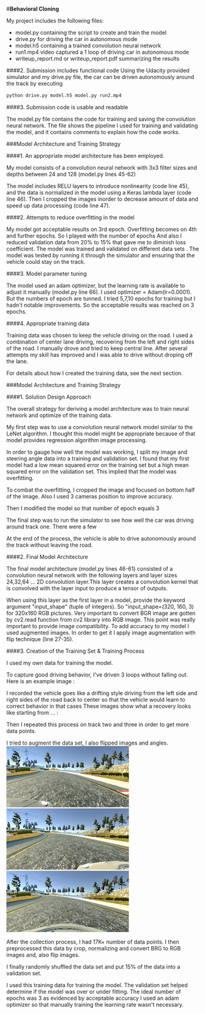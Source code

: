 #**Behavioral Cloning** 


My project includes the following files:
* model.py containing the script to create and train the model
* drive.py for driving the car in autonomous mode
* model.h5 containing a trained convolution neural network 
* run1.mp4 video captured a 1 loop of driving car in autonomous mode
* writeup_report.md or writeup_report.pdf summarizing the results

####2. Submission includes functional code
Using the Udacity provided simulator and my drive.py file, the car can be driven autonomously around the track by executing 
```sh
python drive.py model.h5 model.py run2.mp4
```

####3. Submission code is usable and readable

The model.py file contains the code for training and saving the convolution neural network. The file shows the pipeline I used for training and validating the model, and it contains comments to explain how the code works.

###Model Architecture and Training Strategy

####1. An appropriate model architecture has been employed. 

My model consists of a convolution neural network with 3x3 filter sizes and depths between 24 and 128 (model.py lines 45-62) 

The model includes RELU layers to introduce nonlinearity (code line 45), and the data is normalized in the model using a Keras lambda layer (code line 46). 
Then I cropped the images inorder to decrease amount of data and speed up data processing (code line 47).

####2. Attempts to reduce overfitting in the model
 
My model  got acceptable results on 3rd epoch. Overfitting becomes on 4th and further epochs. So I played with the number of epochs 
And also I reduced validation data from 20% to 15% that gave me to diminish loss coefficient.
The model was trained and validated on different data sets . The model was tested 
by running it through the simulator and ensuring that the vehicle could stay on the track.

####3. Model parameter tuning

The model used an adam optimizer, but the learning rate is available to adjust it manually (model.py line 66). I used optimizer = Adam(lr=0.0001).  But the numbers of epoch are tunned. I tried 5,7,10 epochs for training but I hadn't notable improvements. So the acceptable results was reached on 3 epochs.
  
####4. Appropriate training data

Training data was chosen to keep the vehicle driving on the road. I used a combination of center lane driving, recovering from the left and right sides of the road. I manually drove and tried to keep central line. After several attempts my skill has improved and I was able to drive without droping off the lane.

For details about how I created the training data, see the next section. 

###Model Architecture and Training Strategy

####1. Solution Design Approach

The overall strategy for deriving a model architecture was to train neural network and optimize of the training data.

My first step was to use a convolution neural network model similar to the LeNet algorithm. I thought this model might be appropriate because of that model provides regression algorithm image processing. 

In order to gauge how well the model was working, I split my image and steering angle data into a training and validation set. I found that my first model had a low mean squared error on the training set but a high mean squared error on the validation set. This implied that the model was overfitting. 

To combat the overfitting, I cropped the image and focused on bottom half of the image. Also I used 3 cameras position to improve accuracy.

Then I modified the model so that number of epoch equals 3

The final step was to run the simulator to see how well the car was driving around track one. There were a few 

At the end of the process, the vehicle is able to drive autonomously around the track without leaving the road.

####2. Final Model Architecture

The final model architecture (model.py lines 46-61) consisted of a convolution neural network with the following layers and layer sizes 24,32,64 ...
2D convolution layer.This layer creates a convolution kernel that is convolved with the layer input to produce a tensor of outputs.  

When using this layer as the first layer in a model, provide the keyword argument "input_shape" (tuple of integers). So "input_shape=(320, 160, 3) for 320x160 RGB pictures. Very important to convert BGR image are gotten by cv2.read function from cv2 library into RGB image. This point was really important to provide image compatibility.
To add accuracy to my model I used augmented images. In order to get it I apply  image augmentation with flip technique (line 27-35).



####3. Creation of the Training Set & Training Process

I used my own data for training the model.  

To capture good driving behavior, I've driven 3 loops without falling out. Here is an example image :


I  recorded the vehicle goes like a drifting style driving from the left side and right sides of the road back to center so that the vehicle would learn to correct behavior in that cases These images show what a recovery looks like starting from ... :

Then I repeated this process on track two and three in order to get more data points.

I tried to augment the data set, I also flipped images and angles. 
![image1](/images/right_2017_10_24_21_14_20_690.png)
![image2](/images/left_2017_10_24_21_14_20_902.png)
![image3](/images/center_2017_10_24_21_14_20_902.png)


After the collection process, I had 17K+ number of data points. I then preprocessed this data by crop, normalizing and convert BRG to RGB images and, also flip images.

I finally randomly shuffled the data set and put 15% of the data into a validation set. 

I used this training data for training the model. The validation set helped determine if the model was over or under fitting. The ideal number of epochs was 3 as evidenced by acceptable accuracy  I used an adam optimizer so that manually training the learning rate wasn't necessary.
